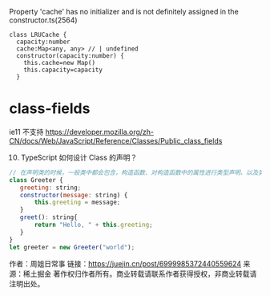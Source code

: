 Property 'cache' has no initializer and is not definitely assigned in the constructor.ts(2564)

```tsx
class LRUCache {
  capacity:number
  cache:Map<any, any> // | undefined
  constructor(capacity:number) {
    this.cache=new Map()
    this.capacity=capacity
  }
```

# class-fields

ie11 不支持
https://developer.mozilla.org/zh-CN/docs/Web/JavaScript/Reference/Classes/Public_class_fields

10. TypeScript 如何设计 Class 的声明？
```js
// 在声明类的时候，一般类中都会包含，构造函数、对构造函数中的属性进行类型声明、以及类中的方法
class Greeter {
   greeting: string;
   constructor(message: string) {
       this.greeting = message;
   }
   greet(): string{
       return "Hello, " + this.greeting;
   }
}
let greeter = new Greeter("world");
```


作者：周姐日常事
链接：https://juejin.cn/post/6999985372440559624
来源：稀土掘金
著作权归作者所有。商业转载请联系作者获得授权，非商业转载请注明出处。
